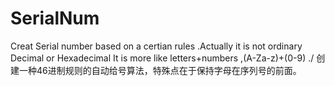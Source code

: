 # SerialNum
Creat Serial number based on a certian  rules .Actually it is not ordinary Decimal  or Hexadecimal  It is more like letters+numbers ,(A-Za-z)+(0-9) ./ 创建一种46进制规则的自动给号算法，特殊点在于保持字母在序列号的前面。
